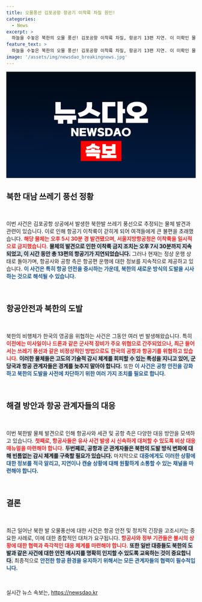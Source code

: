 ```yaml
---
title: 오물풍선 김포공항 항공기 이착륙 차질 원인!
categories:
  - News
excerpt: >
  하늘을 수놓은 북한의 오물 풍선! 김포공항 이착륙 차질, 항공기 13편 지연. 이 미확인 물체는 과연 무엇이었을까?
feature_text: >
  하늘을 수놓은 북한의 오물 풍선! 김포공항 이착륙 차질, 항공기 13편 지연. 이 미확인 물체는 과연 무엇이었을까?
image: '/assets/img/newsdao_breakingnews.jpg'
---
```


<p><img src="/assets/img/newsdao_breakingnews.jpg" alt="cryptoinkorea 속보" /></p>

<h2 data-ke-size="size26">북한 대남 쓰레기 풍선 정황</h2>

<p data-ke-size="size16">&nbsp;</p>

<p>이번 사건은 김포공항 상공에서 발생한 북한발 쓰레기 풍선으로 추정되는 물체 발견과 관련이 있습니다. 이로 인해 항공기 이착륙이 갇히게 되어 여객들에게 큰 불편을 초래했습니다. <b><span style="color: #ee2323;">해당 물체는 오후 5시 30분 경 발견됐으며, 서울지방항공청은 이착륙을 일시적으로 금지했습니다.</span></b> <b><span style="background-color: #21538527;">물체의 발견으로 인한 이착륙 금지 조치는 오후 7시 30분까지 지속되었고, 이 시간 동안 총 13편의 항공기가 지연되었습니다.</span></b> 그러나 현재는 정상 운행 상태로 돌아가며, 항공사와 공항 측은 항공편 운행에 대한 정보를 지속적으로 제공하고 있습니다. <b><span style="color: #1a5490;">이 사건은 특히 항공 안전을 중시하는 가운데, 북한의 새로운 방식의 도발을 시사하는 것으로 해석될 수 있습니다.</span></b></p>

<p data-ke-size="size16">&nbsp;</p>

<h2 data-ke-size="size26">항공안전과 북한의 도발</h2>

<p data-ke-size="size16">&nbsp;</p>

<p>북한의 비행체가 한국의 영공을 위협하는 사건은 그동안 여러 번 발생해왔습니다. 특히 <b><span style="color: #ee2323;">이전에는 미사일이나 드론과 같은 군사적 장비가 주요 위협으로 간주되었으나, 최근 들어서는 쓰레기 풍선과 같은 비정상적인 방법으로도 한국의 공항과 항공기를 위협하고 있습니다.</span></b> <b><span style="background-color: #21538527;">이러한 물체들은 고도의 기술적 감시 체계를 회피할 수 있는 특성을 지니고 있어, 군 당국과 항공 관계자들은 경계를 늦추지 말아야 합니다.</span></b> 또한 <b><span style="color: #1a5490;">이 사건은 공항 안전을 강화하고 북한의 도발을 사전에 차단하기 위한 여러 가지 조치를 필요로 합니다.</span></b></p>

<p data-ke-size="size16">&nbsp;</p>

<h2 data-ke-size="size26">해결 방안과 항공 관계자들의 대응</h2>

<p data-ke-size="size16">&nbsp;</p>

<p>이번 북한발 물체 발견으로 인해 항공사와 세관 및 공항 측은 다양한 대응 방안을 모색하고 있습니다. <b><span style="color: #ee2323;">첫째로, 항공사들은 유사 사건 발생 시 신속하게 대처할 수 있도록 비상 대응 매뉴얼을 마련해야 합니다.</span></b> <b><span style="background-color: #21538527;">두번째로, 공항과 군 관계자들은 북한의 도발 방식 변화에 대해 빈틈없는 감시 체계를 구축할 필요가 있습니다.</span></b> 마지막으로 <b><span style="color: #1a5490;">대중에게도 이러한 상황에 대한 정보를 적극 알리고, 지연이나 캔슬 상황에 대해 원활하게 소통할 수 있는 채널을 마련해야 합니다.</span></b></p>

<p data-ke-size="size16">&nbsp;</p>

<h2 data-ke-size="size26">결론</h2>

<p data-ke-size="size16">&nbsp;</p>

<p>최근 일어난 북한 발 오물풍선에 대한 사건은 항공 안전 및 정치적 긴장을 고조시키는 중요한 사례로, 이에 대한 종합적인 대처가 요구됩니다. <b><span style="color: #ee2323;">항공사와 정부 기관들은 불시의 상황에 대한 협력과 즉각적인 대응 체계를 마련해야 합니다.</span></b> <b><span style="background-color: #21538527;">또한 일반 대중들도 북한의 도발과 같은 사건에 대한 안전 메시지를 명확히 인지할 수 있도록 교육하는 것이 중요합니다.</span></b> 최종적으로 <b><span style="color: #1a5490;">안전한 항공 환경을 유지하기 위해서는 모든 관계자들의 협력이 필수적입니다.</span></b></p>

<p data-ke-size="size16">&nbsp;</p>
실시간 뉴스 속보는, <a href="https://newsdao.kr" rel="dofollow">https://newsdao.kr</a>


